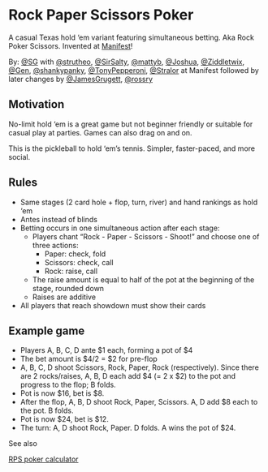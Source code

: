 # Rock Paper Scissors Poker

A casual Texas hold ‘em variant featuring simultaneous betting. Aka Rock Poker Scissors. Invented at [Manifest](https://manifest.is/)! 

By: [@SG](https://manifold.markets/SG) with [@strutheo](https://manifold.markets/strutheo), [@SirSalty](https://manifold.markets/SirSalty), [@mattyb](https://manifold.markets/mattyb), [@Joshua](https://manifold.markets/Joshua), [@Ziddletwix](https://manifold.markets/Ziddletwix), [@Gen](https://manifold.markets/Gen), [@shankypanky](https://manifold.markets/shankypanky), [@TonyPepperoni](https://manifold.markets/TonyPepperoni), [@Stralor](https://manifold.markets/Stralor) at Manifest followed by later changes by [@JamesGrugett](https://manifold.markets/JamesGrugett), [@rossry](https://manifold.markets/rossry)

## **Motivation**

No-limit hold ‘em is a great game but not beginner friendly or suitable for casual play at parties. Games can also drag on and on.

This is the pickleball to hold ‘em’s tennis. Simpler, faster-paced, and more social.

## Rules

- Same stages (2 card hole + flop, turn, river) and hand rankings as hold ‘em
- Antes instead of blinds
- Betting occurs in one simultaneous action after each stage:
    - Players chant “Rock - Paper - Scissors - Shoot!” and choose one of three actions:
        - Paper: check, fold
        - Scissors: check, call
        - Rock: raise, call
    - The raise amount is equal to half of the pot at the beginning of the stage, rounded down
    - Raises are additive
- All players that reach showdown must show their cards

## Example game

- Players A, B, C, D ante $1 each, forming a pot of $4
- The bet amount is $4/2 = $2 for pre-flop
- A, B, C, D shoot Scissors, Rock, Paper, Rock (respectively). Since there are 2 rocks/raises, A, B, D each add $4 (= 2 x $2) to the pot and progress to the flop; B folds.
- Pot is now $16, bet is $8.
- After the flop, A, B, D shoot Rock, Paper, Scissors. A, D add $8 each to the pot. B folds.
- Pot is now $24, bet is $12.
- The turn: A, D shoot Rock, Paper. D folds. A wins the pot of $24.

See also

[RPS poker calculator](https://manifold.markets/rps.html)